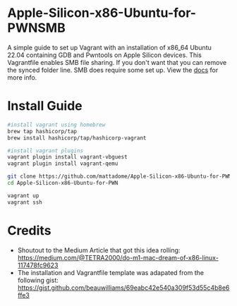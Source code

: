 # Apple-Silicon-x86-Ubuntu-for-PWNSMB 
A simple guide to set up Vagrant with an installation of x86_64 Ubuntu 22.04 containing GDB and Pwntools on Apple Silicon devices. This Vagrantfile enables SMB file sharing. If you don't want that you can remove the synced folder line. SMB does require some set up. View the [docs](https://developer.hashicorp.com/vagrant/docs/synced-folders/smb) for more info.


# Install Guide

```bash
#install vagrant using homebrew
brew tap hashicorp/tap
brew install hashicorp/tap/hashicorp-vagrant

#install vagrant plugins
vagrant plugin install vagrant-vbguest
vagrant plugin install vagrant-qemu

git clone https://github.com/mattadome/Apple-Silicon-x86-Ubuntu-for-PWN.git
cd Apple-Silicon-x86-Ubuntu-for-PWN

vagrant up
vagrant ssh
```


# Credits
- Shoutout to the Medium Article that got this idea rolling: https://medium.com/@TETRA2000/do-m1-mac-dream-of-x86-linux-117478fc9623
- The installation and Vagrantfile template was adapated from the following gist: https://gist.github.com/beauwilliams/69eabc42e540a309f53d55c4b8e6ffe3
